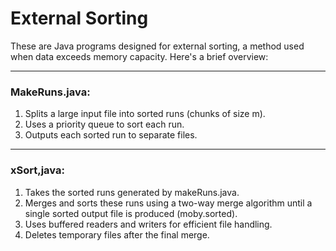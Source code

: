 <div>
  <div>
    <h1>External Sorting</h1>
    <p>
      These are Java programs designed for external sorting, a method used when data exceeds memory capacity. Here's a brief overview:
    </p>
  </div>
  <hr>
  <div>
    <h3>MakeRuns.java:</h3>
    <ol>
      <li>Splits a large input file into sorted runs (chunks of size m).</li>
      <li>Uses a priority queue to sort each run.</li>
      <li>Outputs each sorted run to separate files.</li>
    </ol>
  </div>
  <hr>
  <div>
    <h3>xSort,java:</h3>
    <ol>
      <li>Takes the sorted runs generated by makeRuns.java.</li>
      <li>Merges and sorts these runs using a two-way merge algorithm until a single sorted output file is produced (moby.sorted).</li>
      <li>Uses buffered readers and writers for efficient file handling.</li>
      <li>Deletes temporary files after the final merge.</li>
    </ol>
  </div>
</div>
